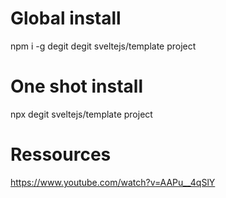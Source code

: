 # Global install
npm i -g degit
degit sveltejs/template project

# One shot install
npx degit sveltejs/template project

# Ressources
https://www.youtube.com/watch?v=AAPu__4qSlY